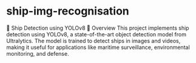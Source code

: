 # ship-img-recognisation
🚢 Ship Detection using YOLOv8
📌 Overview
This project implements ship detection using YOLOv8, a state-of-the-art object detection model from Ultralytics. The model is trained to detect ships in images and videos, making it useful for applications like maritime surveillance, environmental monitoring, and defense.
